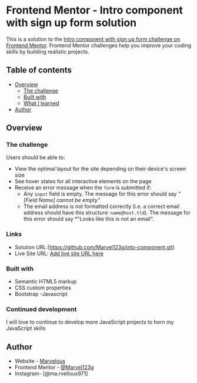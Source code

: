 # Frontend Mentor - Intro component with sign up form solution

This is a solution to the [Intro component with sign up form challenge on Frontend Mentor](https://www.frontendmentor.io/challenges/intro-component-with-signup-form-5cf91bd49edda32581d28fd1). Frontend Mentor challenges help you improve your coding skills by building realistic projects. 

## Table of contents

- [Overview](#overview)
  - [The challenge](#the-challenge)
  - [Built with](#built-with)
  - [What I learned](#what-i-learned)
- [Author](#author)

## Overview

### The challenge

Users should be able to:

- View the optimal layout for the site depending on their device's screen size
- See hover states for all interactive elements on the page
- Receive an error message when the `form` is submitted if:
  - Any `input` field is empty. The message for this error should say *"[Field Name] cannot be empty"*
  - The email address is not formatted correctly (i.e. a correct email address should have this structure: `name@host.tld`). The message for this error should say *"Looks like this is not an email".

    
### Links

- Solution URL:(https://github.com/Marvel123g/into-component.git)
- Live Site URL: [Add live site URL here](https://your-live-site-url.com)

### Built with

- Semantic HTML5 markup
- CSS custom properties
- Bootstrap
-Javascript


### Continued development

I will love to continue to develop more JavaScript projects to horn my JavaScript skills 


## Author

- Website - [Marvelous](https://www.your-site.com)
- Frontend Mentor - [@Marvel123g](https://www.frontendmentor.io/profile/yourusername)
- Instagram- [@ma.rvellous971]
